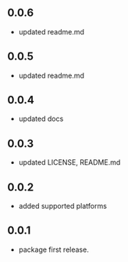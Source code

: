 ## 0.0.6

* updated readme.md

## 0.0.5

* updated readme.md

## 0.0.4

* updated docs

## 0.0.3

* updated LICENSE, README.md

## 0.0.2

* added supported platforms

## 0.0.1

* package first release.


